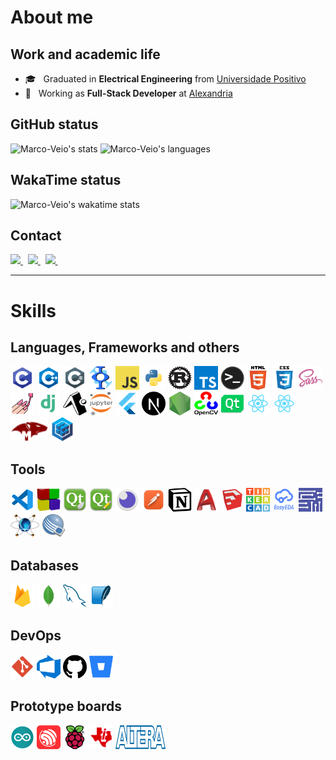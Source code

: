 # About me
## Work and academic life
- 🎓 &nbsp; Graduated in **Electrical Engineering** from [Universidade Positivo](https://www.up.edu.br/)
- 💼 &nbsp; Working as **Full-Stack Developer** at [Alexandria]("https://alexandria.solar/")

## GitHub status
<img height=200 src="https://github-readme-stats.vercel.app/api?username=marco-veio&show_icons=true&theme=tokyonight&cache_seconds=1800&hide_border=true&include_all_commits=true&count_private=true" alt="Marco-Veio's stats" />
<img height=200 src="https://github-readme-stats.vercel.app/api/top-langs/?username=marco-veio&hide_border=true&layout=compact&langs_count=16&theme=tokyonight" alt="Marco-Veio's languages" />

## WakaTime status
![Marco-Veio's wakatime stats](https://github-readme-stats.vercel.app/api/wakatime?username=marcoveio&hide_border=true&layout=compact&theme=tokyonight)

## Contact
<a href="https://github.com/Marco-Veio" title="GitHub">
  <img height=25 src="https://img.shields.io/github/followers/Marco-Veio?label=follow&style=social" />
</a>
&nbsp;
<a href="https://mail.google.com/mail/u/0/?fs=1&to=marco_a_thomaz@hotmail.com&tf=cm" title="GMail">
  <img height=25 src="https://img.shields.io/badge/Gmail-D14836?style=for-the-badge&logo=gmail&logoColor=white" />
</a>
&nbsp;
<a href="mailto:marco_a_thomaz@hotmail.com" title="Outlook">
  <img height=25 src="https://img.shields.io/badge/Outlook-0078D4?style=flat-square&logo=microsoft-outlook&logoColor=white" />
</a>
&nbsp;

<br />

---

# Skills
## Languages, Frameworks and others
<img width="38" height="38" src="./public/images/c.png" alt="C" title="C" />
<img width="38" height="38" src="./public/images/c++.png" alt="C++" title="C++" />
<img width="38" height="38"src="./public/images/csharp.png" alt="C#" title="C#" />
<img width="38" height="38" src="./public/images/freemat.png" alt="Freemat" title="Freemat" />
<img width="38" height="38" src="./public/images/javascript.png" alt="Javascript" title="Javascript" />
<img width="38" height="38" src="./public/images/python.png" alt="Python" title="Python" />
<img width="38" height="38" src="./public/images/rust.png" alt="Rust" title="Rust" />
<img width="38" height="38" src="./public/images/typescript.png" alt="Typescript" title="Typescript" />
<img width="38" height="38" src="./public/images/terminal.png" alt="Terminal" title="Terminal" />
<img width="38" height="38" src="./public/images/html.png" alt="HTML" title="HTML" />
<img width="38" height="38" src="./public/images/css.png" alt="CSS" title="CSS" />
<img width="38" height="38" src="./public/images/sass.png" alt="Sass" title="Sass" />
<img width="38" height="38" src="./public/images/styled-components.png" alt="Styled Components" title="Styled Components" />
<img width="38" height="38" src="./public/images/django.png" alt="Django" title="Django" />
<img width="38" height="38" src="./public/images/expo.png" alt="Expo" title="Expo" />
<img width="38" height="38" src="./public/images/jupyter.svg" alt="Jupyter" title="Jupyter" />
<img width="38" height="38" src="./public/images/flutter.png" alt="Flutter" title="Flutter" />
<img width="38" height="38" src="./public/images/next.png" alt="Next.js" title="Next.js" />
<img width="38" height="38" src="./public/images/nodejs.png" alt="Node.js" title="Node.js" />
<img width="38" height="38" src="./public/images/opencv.png" alt="OpenCV" title="OpenCV" />
<img width="38" height="38" src="./public/images/qt.png" alt="Qt" title="Qt" />
<img width="38" height="38" src="./public/images/react.png" alt="React" title="React" />
<img width="38" height="38" src="./public/images/react-native.png" alt="React Native" title="React Native" />
<img width="60" height="38" src="./public/images/mongoose.png" alt="Mongoose" title="Mongoose" />
<img width="38" height="38" src="./public/images/sequelize.png" alt="Sequelize" title="Sequelize" />


## Tools
<img width="38" height="38" src="./public/images/vscode.png" alt="Visual Studio Code" title="Visual Studio Code" />
<img width="38" height="38" src="./public/images/codeblocks.png" alt="Code::Blocks" title="Code::Blocks" />
<img width="38" height="38" src="./public/images/qtcreator.png" alt="QtCreator" title="QtCreator" />
<img width="38" height="38" src="./public/images/qtdesigner.png" alt="QtDesigner" title="QtDesigner" />
<img width="38" height="38" src="./public/images/insomnia.png" alt="Insomnia" title="Insomnia" />
<img width="38" height="38" src="./public/images/postman.png" alt="Postman" title="Postman" />
<img width="38" height="38" src="./public/images/notion.svg" alt="Notion" title="Notion" />
<img width="38" height="38" src="./public/images/autocad.png" alt="AutoCAD" title="AutoCAD" />
<img width="38" height="38" src="./public/images/sketchup.png" alt="SketchUp" title="SketchUp" />
<img width="38" height="38" src="./public/images/tinkercad.png" alt="Tinkercad" title="Tinkercad" />
<img width="38" height="38" src="./public/images/easyeda.png" alt="EasyEDA" title="EasyEDA" />
<img width="38" height="38" src="./public/images/multisim.png" alt="Multisim" title="Multisim" />
<img width="46" height="38" src="./public/images/proteus.png" alt="Proteus" title="Proteus" />
<img width="38" height="38" src="./public/images/quartusII.png" alt="QuartusII" title="QuartusII" />

## Databases
<img width="38" height="38" src="./public/images/firebase.png" alt="Firebase" title="Firebase" />
<img width="38" height="38" src="./public/images/mongodb.png" alt="MongoDB" title="MongoDB" />
<img width="38" height="38" src="./public/images/mysql.png" alt="MySQL" title="MySQL" />
<img width="38" height="38" src="./public/images/sqlite.png" alt="SQLite" title="SQLite" />

## DevOps
<img width="38" height="38" src="./public/images/git.png" alt="Git" title="Git" />
<img width="38" height="38" src="./public/images/azuredevops.png" alt="Azure DevOps" title="Azure DevOps" />
<img width="38" height="38" src="./public/images/github.png" alt="GitHub" title="GitHub"/>
<img width="38" height="38" src="./public/images/bitbucket.png" alt="Bitbucket" title="Bitbucket"/>

## Prototype boards
<img width="38" height="38" src="./public/images/arduino.png" alt="Arduino" title="Arduino" />
<img width="38" height="38"src="./public/images/esp.png" alt="ESPs" title="ESPs" />
<img width="38" height="38" src="./public/images/raspberry.png" alt="Raspberry" title="Raspberry" />
<img width="38" height="38" src="./public/images/tiva.png" alt="Tiva" title="Tiva" />
<img width="80" height="38" src="./public/images/altera.png" alt="Altera" title="Altera FPGAs" />
